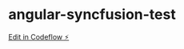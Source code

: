# angular-syncfusion-test

[Edit in Codeflow ⚡️](https://stackblitz.com/~/github.com/marklindsay99/angular-syncfusion-test)